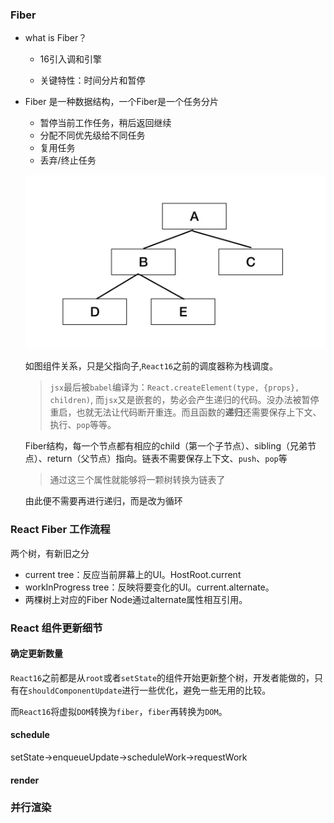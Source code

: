 ### Fiber 

- what is Fiber？

  - 16引入调和引擎

  - 关键特性：时间分片和暂停

- Fiber 是一种数据结构，一个Fiber是一个任务分片

  - 暂停当前工作任务，稍后返回继续
  - 分配不同优先级给不同任务
  - 复用任务
  - 丢弃/终止任务

  ![image-20191230120933493](./pic/react01.png)

  如图组件关系，只是父指向子,`React16`之前的调度器称为栈调度。

  > `jsx`最后被`babel`编译为：`React.createElement(type, {props}, children)`, 而`jsx`又是嵌套的，势必会产生递归的代码。没办法被暂停重启，也就无法让代码断开重连。而且函数的**递归**还需要保存上下文、执行、`pop`等等。

  Fiber结构，每一个节点都有相应的child（第一个子节点）、sibling（兄弟节点）、return（父节点）指向。链表不需要保存上下文、`push`、`pop`等

  > 通过这三个属性就能够将一颗树转换为链表了

  由此便不需要再进行递归，而是改为循环

### React Fiber 工作流程

两个树，有新旧之分

- current tree：反应当前屏幕上的UI。HostRoot.current
- workInProgress tree：反映将要变化的UI。current.alternate。
- 两棵树上对应的Fiber Node通过alternate属性相互引用。

### React 组件更新细节

#### 确定更新数量

`React16`之前都是从`root`或者`setState`的组件开始更新整个树，开发者能做的，只有在`shouldComponentUpdate`进行一些优化，避免一些无用的比较。

而`React16`将虚拟`DOM`转换为`fiber`，`fiber`再转换为`DOM`。

#### schedule

setState->enqueueUpdate->scheduleWork->requestWork

#### render

### 并行渲染
